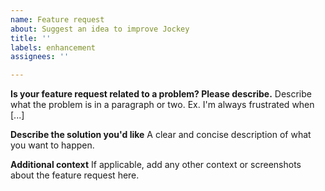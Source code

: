 ```yaml
---
name: Feature request
about: Suggest an idea to improve Jockey
title: ''
labels: enhancement
assignees: ''

---
```


**Is your feature request related to a problem? Please describe.**
Describe what the problem is in a paragraph or two. Ex. I'm always frustrated when [...]

**Describe the solution you'd like**
A clear and concise description of what you want to happen.

**Additional context**
If applicable, add any other context or screenshots about the feature request here.
